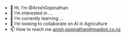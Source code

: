 - 👋 Hi, I’m @AnishGopinathan
- 👀 I’m interested in ...
- 🌱 I’m currently learning ...
- 💞️ I’m looking to collaborate on AI in Agriculture
- 📫 How to reach me anish.gopinathan@maxbot.co.nz

<!---
AnishGopinathan/AnishGopinathan is a ✨ special ✨ repository because its `README.md` (this file) appears on your GitHub profile.
You can click the Preview link to take a look at your changes.
--->
